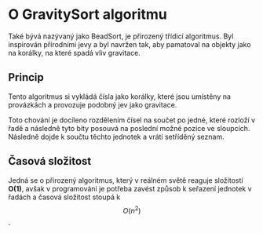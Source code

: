 # O GravitySort algoritmu

Také bývá nazývaný jako BeadSort, je přirozený třídicí algoritmus. Byl inspirován přírodními jevy a byl navržen 
tak, aby pamatoval na objekty jako na korálky, na které spadá vliv gravitace.

## Princip

Tento algoritmus si vykládá čísla jako korálky, které jsou umístěny na provázkách a provozuje podobný jev jako 
gravitace.

Toto chování je docíleno rozdělením čísel na součet po jedné, které rozloží v řadě a následně tyto bity posouvá 
na poslední možné pozice ve sloupcích. Následně dojde k součtu těchto jednotek a vrátí setříděný seznam.

## Časová složitost

Jedná se o přirozený algoritmus, který v reálném světě reaguje složitostí **O(1)**, avšak v programování je potřeba 
zavést způsob k seřazení jednotek v řadách a časová složitost stoupá k $$ O(n^2) $$.